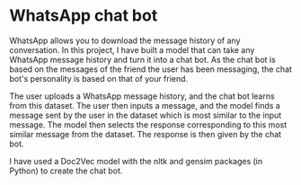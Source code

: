 # WhatsApp chat bot

WhatsApp allows you to download the message history of any conversation. In this project, I have built a model that can take any WhatsApp message history and turn it into a chat bot. As the chat bot is based on the messages of the friend the user has been messaging, the chat bot's personality is based on that of your friend.

The user uploads a WhatsApp message history, and the chat bot learns from this dataset. The user then inputs a message, and the model finds a message sent by the user in the dataset which is most similar to the input message. The model then selects the response corresponding to this most similar message from the dataset. The response is then given by the chat bot.

I have used a Doc2Vec model with the nltk and gensim packages (in Python) to create the chat bot.